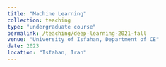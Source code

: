 ```yaml
---
title: "Machine Learning"
collection: teaching
type: "undergraduate course"
permalink: /teaching/deep-learning-2021-fall
venue: "University of Isfahan, Department of CE"
date: 2023
location: "Isfahan, Iran"
---
```


